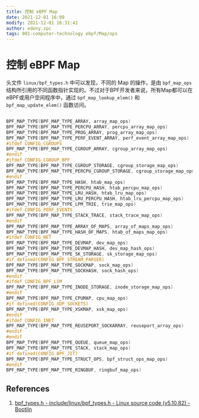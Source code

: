 ```yaml
---
title: 控制 eBPF Map
date: 2021-12-01 16:09
modify: 2021-12-01 16:31:42
author: edony.zpc
tags: 001-computer-technology ebpf/Map/ops
---
```



# 控制 eBPF Map
头文件 `linux/bpf_types.h` 中可以发现，不同的 Map 的操作，是由 `bpf_map_ops` 结构所引用的不同函数指针实现的。不过对于BPF开发者来说，所有Map都可以在eBPF或用户空间程序中，通过 `bpf_map_lookup_elem()` 和 `bpf_map_update_elem()` 函数访问。
```c

BPF_MAP_TYPE(BPF_MAP_TYPE_ARRAY, array_map_ops)
BPF_MAP_TYPE(BPF_MAP_TYPE_PERCPU_ARRAY, percpu_array_map_ops)
BPF_MAP_TYPE(BPF_MAP_TYPE_PROG_ARRAY, prog_array_map_ops)
BPF_MAP_TYPE(BPF_MAP_TYPE_PERF_EVENT_ARRAY, perf_event_array_map_ops)
#ifdef CONFIG_CGROUPS
BPF_MAP_TYPE(BPF_MAP_TYPE_CGROUP_ARRAY, cgroup_array_map_ops)
#endif
#ifdef CONFIG_CGROUP_BPF
BPF_MAP_TYPE(BPF_MAP_TYPE_CGROUP_STORAGE, cgroup_storage_map_ops)
BPF_MAP_TYPE(BPF_MAP_TYPE_PERCPU_CGROUP_STORAGE, cgroup_storage_map_ops)
#endif
BPF_MAP_TYPE(BPF_MAP_TYPE_HASH, htab_map_ops)
BPF_MAP_TYPE(BPF_MAP_TYPE_PERCPU_HASH, htab_percpu_map_ops)
BPF_MAP_TYPE(BPF_MAP_TYPE_LRU_HASH, htab_lru_map_ops)
BPF_MAP_TYPE(BPF_MAP_TYPE_LRU_PERCPU_HASH, htab_lru_percpu_map_ops)
BPF_MAP_TYPE(BPF_MAP_TYPE_LPM_TRIE, trie_map_ops)
#ifdef CONFIG_PERF_EVENTS
BPF_MAP_TYPE(BPF_MAP_TYPE_STACK_TRACE, stack_trace_map_ops)
#endif
BPF_MAP_TYPE(BPF_MAP_TYPE_ARRAY_OF_MAPS, array_of_maps_map_ops)
BPF_MAP_TYPE(BPF_MAP_TYPE_HASH_OF_MAPS, htab_of_maps_map_ops)
#ifdef CONFIG_NET
BPF_MAP_TYPE(BPF_MAP_TYPE_DEVMAP, dev_map_ops)
BPF_MAP_TYPE(BPF_MAP_TYPE_DEVMAP_HASH, dev_map_hash_ops)
BPF_MAP_TYPE(BPF_MAP_TYPE_SK_STORAGE, sk_storage_map_ops)
#if defined(CONFIG_BPF_STREAM_PARSER)
BPF_MAP_TYPE(BPF_MAP_TYPE_SOCKMAP, sock_map_ops)
BPF_MAP_TYPE(BPF_MAP_TYPE_SOCKHASH, sock_hash_ops)
#endif
#ifdef CONFIG_BPF_LSM
BPF_MAP_TYPE(BPF_MAP_TYPE_INODE_STORAGE, inode_storage_map_ops)
#endif
BPF_MAP_TYPE(BPF_MAP_TYPE_CPUMAP, cpu_map_ops)
#if defined(CONFIG_XDP_SOCKETS)
BPF_MAP_TYPE(BPF_MAP_TYPE_XSKMAP, xsk_map_ops)
#endif
#ifdef CONFIG_INET
BPF_MAP_TYPE(BPF_MAP_TYPE_REUSEPORT_SOCKARRAY, reuseport_array_ops)
#endif
#endif
BPF_MAP_TYPE(BPF_MAP_TYPE_QUEUE, queue_map_ops)
BPF_MAP_TYPE(BPF_MAP_TYPE_STACK, stack_map_ops)
#if defined(CONFIG_BPF_JIT)
BPF_MAP_TYPE(BPF_MAP_TYPE_STRUCT_OPS, bpf_struct_ops_map_ops)
#endif
BPF_MAP_TYPE(BPF_MAP_TYPE_RINGBUF, ringbuf_map_ops)
```

## References
1. [bpf_types.h - include/linux/bpf_types.h - Linux source code (v5.10.82) - Bootlin](https://elixir.bootlin.com/linux/v5.10.82/source/include/linux/bpf_types.h#L81)